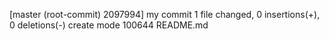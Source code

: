 [master (root-commit) 2097994] my commit
 1 file changed, 0 insertions(+), 0 deletions(-)
 create mode 100644 README.md

